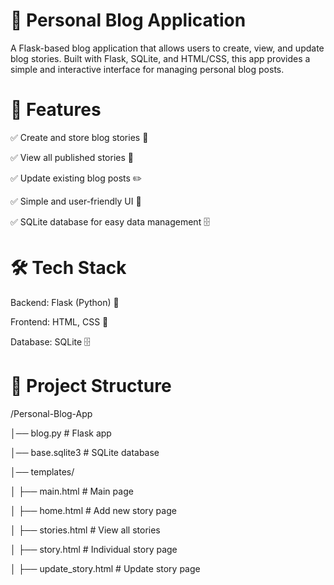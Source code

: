  # 📖 Personal Blog Application
A Flask-based blog application that allows users to create, view, and update blog stories. Built with Flask, SQLite, and HTML/CSS, this app provides a simple and interactive interface for managing personal blog posts.

# 🚀 Features
✅ Create and store blog stories 📜

✅ View all published stories 🧐

✅ Update existing blog posts ✏️

✅ Simple and user-friendly UI 🎨

✅ SQLite database for easy data management 🗄️

# 🛠️ Tech Stack
Backend: Flask (Python) 🐍

Frontend: HTML, CSS 🎨

Database: SQLite 🗄️


# 📂 Project Structure

/Personal-Blog-App

│── blog.py                 # Flask app

│── base.sqlite3             # SQLite database

│── templates/

│   	├── main.html            # Main page

│   	├── home.html            # Add new story page

│   	├── stories.html         # View all stories

│   	├── story.html           # Individual story page

│   	├── update_story.html    # Update story page

